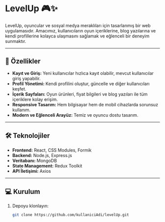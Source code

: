 # LevelUp 🎮✨

LevelUp, oyuncular ve sosyal medya meraklıları için tasarlanmış bir web uygulamasıdır. Amacımız, kullanıcıların oyun içeriklerine, blog yazılarına ve kendi profillerine kolayca ulaşmasını sağlamak ve eğlenceli bir deneyim sunmaktır.

---

## 🌟 Özellikler

- **Kayıt ve Giriş:** Yeni kullanıcılar hızlıca kayıt olabilir, mevcut kullanıcılar giriş yapabilir.  
- **Profil Yönetimi:** Kendi profilini oluştur, güncelle ve diğer kullanıcıları keşfet.  
- **İçerik Sayfaları:** Oyun ürünleri, fiyat bilgileri ve blog yazıları ile tüm içeriklere kolay erişim.  
- **Responsive Tasarım:** Hem bilgisayar hem de mobil cihazlarda sorunsuz kullanım.  
- **Modern ve Eğlenceli Arayüz:** Temiz ve oyuncu dostu tasarım.

---

## 🛠 Teknolojiler

- **Frontend:** React, CSS Modules, Formik  
- **Backend:** Node.js, Express.js  
- **Veritabanı:** MongoDB  
- **State Management:** Redux Toolkit  
- **API İletişimi:** Axios

---

## 💻 Kurulum

1. Depoyu klonlayın:  
   ```bash
   git clone https://github.com/kullaniciAdi/levelUp.git
